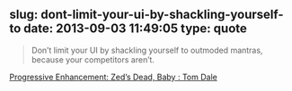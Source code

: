 slug: dont-limit-your-ui-by-shackling-yourself-to
date: 2013-09-03 11:49:05
type: quote
---

> Don’t limit your UI by shackling yourself to outmoded mantras, because your competitors aren’t.

[Progressive Enhancement: Zed’s Dead, Baby : Tom Dale](http://tomdale.net/2013/09/progressive-enhancement-is-dead/)
